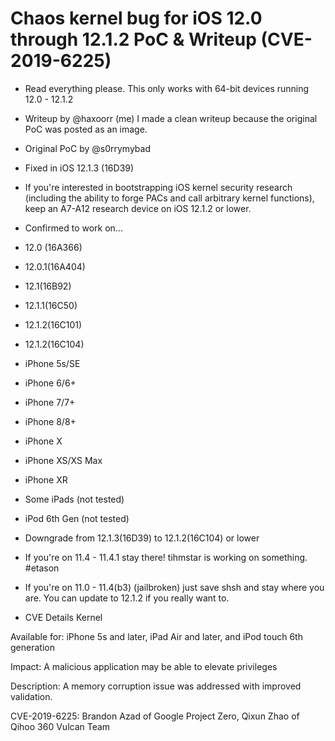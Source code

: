 # Chaos kernel bug for iOS 12.0 through 12.1.2 PoC & Writeup (CVE-2019-6225)
- Read everything please.
This only works with 64-bit devices running 12.0 - 12.1.2
- Writeup by @haxoorr (me) I made a clean writeup because the original PoC was posted as an image.
- Original PoC by @s0rrymybad
- Fixed in iOS 12.1.3 (16D39)

- If you're interested in bootstrapping iOS kernel security research (including the ability to forge PACs and call arbitrary kernel functions), keep an A7-A12 research device on iOS 12.1.2 or lower.

- Confirmed to work on...
- 12.0 (16A366)
- 12.0.1(16A404)
- 12.1(16B92)
- 12.1.1(16C50)
- 12.1.2(16C101)
- 12.1.2(16C104)

- iPhone 5s/SE
- iPhone 6/6+
- iPhone 7/7+
- iPhone 8/8+
- iPhone X
- iPhone XS/XS Max
- iPhone XR
- Some iPads (not tested)
- iPod 6th Gen (not tested)

- Downgrade from 12.1.3(16D39) to 12.1.2(16C104) or lower
- If you're on 11.4 - 11.4.1 stay there! tihmstar is working on something. #etason
- If you're on 11.0 - 11.4(b3) (jailbroken) just save shsh and stay where you are. You can update to 12.1.2 if you really want to.

- CVE Details Kernel

Available for: iPhone 5s and later, iPad Air and later, and iPod touch 6th generation

Impact: A malicious application may be able to elevate privileges

Description: A memory corruption issue was addressed with improved validation.

CVE-2019-6225: Brandon Azad of Google Project Zero, Qixun Zhao of Qihoo 360 Vulcan Team
